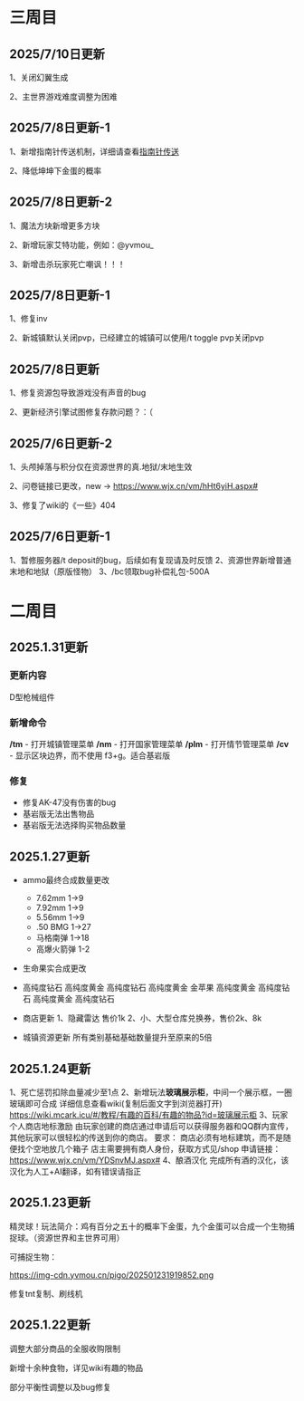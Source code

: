 # 三周目

## 2025/7/10日更新

1、关闭幻翼生成 

2、主世界游戏难度调整为困难

## 2025/7/8日更新-1

1、新增指南针传送机制，详细请查看[指南针传送](/教程/有趣的百科/有趣的玩法#指南针传送)

2、降低坤坤下金蛋的概率

## 2025/7/8日更新-2 

1、魔法方块新增更多方块 

2、新增玩家艾特功能，例如：@yvmou_ 

3、新增击杀玩家死亡嘲讽！！！ 

## 2025/7/8日更新-1 

1、修复inv 

2、新城镇默认关闭pvp，已经建立的城镇可以使用/t toggle pvp关闭pvp

## 2025/7/8日更新

1、修复资源包导致游戏没有声音的bug

2、更新经济引擎试图修复存款问题？：（

## 2025/7/6日更新-2

1、头颅掉落与积分仅在资源世界的真.地狱/末地生效

2、问卷链接已更改，new -> https://www.wjx.cn/vm/hHt6yiH.aspx#

3、修复了wiki的《一些》404

## 2025/7/6日更新-1

1、暂修服务器/t deposit的bug，后续如有复现请及时反馈
2、资源世界新增普通末地和地狱（原版怪物）
3、/bc领取bug补偿礼包-500A

 # 二周目

## 2025.1.31更新

### 更新内容

D型枪械组件

### 新增命令

**/tm** - 打开城镇管理菜单
**/nm** - 打开国家管理菜单
**/plm** - 打开情节管理菜单
**/cv** - 显示区块边界，而不使用 f3+g。适合基岩版

### 修复

- 修复AK-47没有伤害的bug
- 基岩版无法出售物品
- 基岩版无法选择购买物品数量

## 2025.1.27更新

- ammo最终合成数量更改
  - 7.62mm 1->9 
  - 7.92mm 1->9
  - 5.56mm 1->9
  - .50 BMG 1->27
  - 马格南弹 1->18
  - 高爆火箭弹 1-2


- 生命果实合成更改
- 高纯度钻石 高纯度黄金 高纯度钻石
  高纯度黄金 金苹果       高纯度黄金
  高纯度钻石 高纯度黄金 高纯度钻石

- 商店更新
  1、隐藏雷达 售价1k
  2、小、大型仓库兑换券，售价2k、8k

- 城镇资源更新
  所有类别基础基础数量提升至原来的5倍

## 2025.1.24更新

1、死亡惩罚扣除血量减少至1点
2、新增玩法**玻璃展示柜**，中间一个展示框，一圈玻璃即可合成
详细信息查看wiki(复制后面文字到浏览器打开)
https://wiki.mcark.icu/#/教程/有趣的百科/有趣的物品?id=玻璃展示柜
3、玩家个人商店地标激励
由玩家创建的商店通过申请后可以获得服务器和QQ群内宣传，其他玩家可以很轻松的传送到你的商店。
要求：
商店必须有地标建筑，而不是随便找个空地放几个箱子
店主需要拥有商人身份，获取方式见/shop
申请链接：
https://www.wjx.cn/vm/YDSnvMJ.aspx#
4、酿酒汉化
完成所有酒的汉化，该汉化为人工+AI翻译，如有错误请指正

## 2025.1.23更新

精灵球！玩法简介：鸡有百分之五十的概率下金蛋，九个金蛋可以合成一个生物捕捉球。（资源世界和主世界可用） 

可捕捉生物：

https://img-cdn.yvmou.cn/pigo/202501231919852.png

修复tnt复制、刷线机

## 2025.1.22更新
调整大部分商品的全服收购限制

新增十余种食物，详见wiki有趣的物品

部分平衡性调整以及bug修复